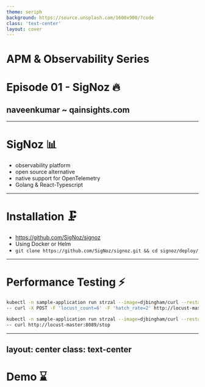 ```yaml
---
theme: seriph
background: https://source.unsplash.com/1600x900/?code
class: 'text-center'
layout: cover
---
```


# APM & Observability Series  

# Episode 01 - SigNoz 🔥  

## naveenkumar ~ qainsights.com

---

# SigNoz 📊

- observability platform  
- open source alternative  
- native support for OpenTelemetry
- Golang & React-Typescript

--- 

# Installation 🗜

- https://github.com/SigNoz/signoz
- Using Docker or Helm
- `git clone https://github.com/SigNoz/signoz.git && cd signoz/deploy/`

---

# Performance Testing ⚡

```bash
kubectl -n sample-application run strzal --image=djbingham/curl --restart='OnFailure' -i --tty --rm --command 
-- curl -X POST -F 'locust_count=6' -F 'hatch_rate=2' http://locust-master:8089/swarm
```

```bash
kubectl -n sample-application run strzal --image=djbingham/curl --restart='OnFailure' -i --tty --rm --command 
-- curl http://locust-master:8089/stop
```

---
layout: center
class: text-center
---

# Demo ⌛
